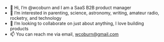 - 👋 Hi, I’m @wcoburn and I am a SaaS B2B product manager
- 👀 I’m interested in parenting, science, astronomy, writing, amateur radio, rocketry, and technology
- 💞️ I’m looking to collaborate on just about anything, I love building products
- 📫 You can reach me via email, wcoburn@gmail.com 

<!---
wcoburn/wcoburn is a ✨ special ✨ repository because its `README.md` (this file) appears on your GitHub profile.
You can click the Preview link to take a look at your changes.
--->
